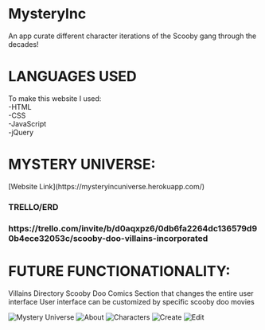 # MysteryInc

An app curate different character iterations of the Scooby gang through the decades!

# LANGUAGES USED

To make this website I used: <br>
-HTML<br>
-CSS<br>
-JavaScript <br>
-jQuery<br>



<h1>MYSTERY UNIVERSE:</h1>
 [Website Link](https://mysteryincuniverse.herokuapp.com/)
<h3> TRELLO/ERD <H3>
 https://trello.com/invite/b/d0aqxpz6/0db6fa2264dc136579d90b4ece32053c/scooby-doo-villains-incorporated
<h1>FUTURE FUNCTIONATIONALITY:</h1>
Villains Directory
Scooby Doo Comics Section that changes the entire user interface
User interface can be customized by specific scooby doo movies 



![Mystery Universe](https://i.imgur.com/Yg4Nq5m.png)
![About](https://i.imgur.com/Cgj02Mk.png)
![Characters](https://i.imgur.com/AsU9iwy.png)
![Create](https://i.imgur.com/OHYUPLp.png)
![Edit](https://i.imgur.com/HNnfCG7.png)
